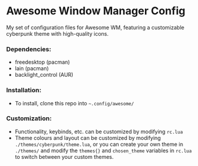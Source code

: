 # Awesome Window Manager Config

My set of configuration files for Awesome WM, featuring a customizable cyberpunk theme with high-quality icons. 


### Dependencies:
* freedesktop (pacman)
* lain (pacman)
* backlight_control (AUR)


### Installation:
* To install, clone this repo into ```~.config/awesome/```


### Customization:
* Functionality, keybinds, etc. can be customized by modifying ```rc.lua```
* Theme colours and layout can be customized by modifying ```./themes/cyberpunk/theme.lua```, or you can create your own theme in ```./themes/``` and modify the ```themes{}``` and ```chosen_theme``` variables in ```rc.lua``` to switch between your custom themes.
